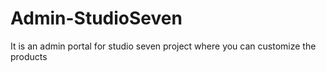 # Admin-StudioSeven
It is an admin portal for studio seven project where you can customize the products
